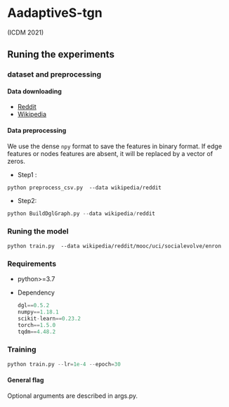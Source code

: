 # AadaptiveS-tgn

(ICDM 2021)

## Runing the experiments

### dataset and preprocessing

#### Data downloading

* [Reddit](http://snap.stanford.edu/jodie/reddit.csv)
* [Wikipedia](http://snap.stanford.edu/jodie/wikipedia.csv)

#### Data preprocessing

We use the dense `npy` format to save the features in binary format. If edge features or nodes features are absent, it will be replaced by a vector of zeros. 

* Step1 :

```{bash}
python preprocess_csv.py  --data wikipedia/reddit
```

* Step2:

```python
python BuildDglGraph.py --data wikipedia/reddit
```

### Runing the model
```{bash}
python train.py  --data wikipedia/reddit/mooc/uci/socialevolve/enron
```

### Requirements

* python>=3.7

* Dependency

  ```python
  dgl==0.5.2
  numpy==1.18.1
  scikit-learn==0.23.2
  torch==1.5.0
  tqdm==4.48.2
  ```

### Training

```python
python train.py --lr=1e-4 --epoch=30
```

#### General flag

Optional arguments are described in args.py.



